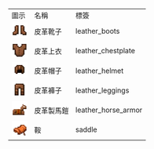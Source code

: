 <table>
	<tablebody>
		<tr>
			<td>圖示</td>
			<td>名稱</td>
			<td>標簽</td>
		</tr>
		<tr>
			<td><img src="mc_icon/combat/leather_boots.png"></td>
			<td>皮革靴子</td>
			<td>leather_boots</td>
		</tr>
		<tr>
			<td><img src="mc_icon/combat/leather_chestplate.png"></td>
			<td>皮革上衣</td>
			<td>leather_chestplate</td>
		</tr>
		<tr>
			<td><img src="mc_icon/combat/leather_helmet.png"></td>
			<td>皮革帽子</td>
			<td>leather_helmet</td>
		</tr>
		<tr>
			<td><img src="mc_icon/combat/leather_leggings.png"></td>
			<td>皮革褲子</td>
			<td>leather_leggings</td>
		</tr>
		<tr>
			<td><img src="mc_icon/misc/horse_armor/leather_horse_armor.png"></td>
			<td>皮革製馬鎧</td>
			<td>leather_horse_armor</td>
		</tr>
		<tr>
			<td><img src="mc_icon/transportation/saddle.png"></td>
			<td>鞍</td>
			<td>saddle</td>
		</tr>
	</tablebody>
</table>